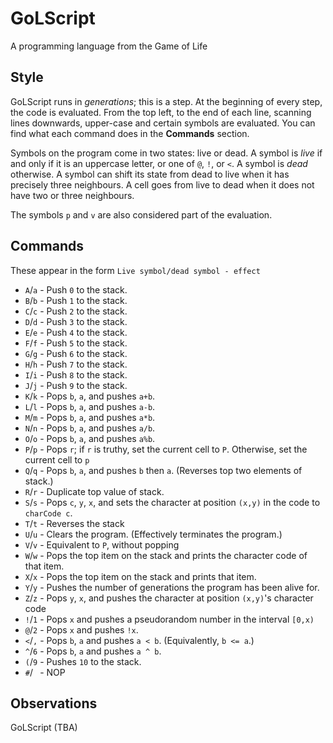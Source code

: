 # GoLScript
A programming language from the Game of Life

## Style
GoLScript runs in _generations_; this is a step. At the beginning of every step, the code is evaluated. From the top left, to the end of each line, scanning lines downwards, upper-case and certain symbols are evaluated. You can find what each command does in the **Commands** section.

Symbols on the program come in two states: live or dead. A symbol is _live_ if and only if it is an uppercase letter, or one of `@`, `!`, or `<`. A symbol is _dead_ otherwise. A symbol can shift its state from dead to live when it has precisely three neighbours. A cell goes from live to dead when it does not have two or three neighbours.

The symbols `p` and `v` are also considered part of the evaluation.

## Commands
These appear in the form `Live symbol/dead symbol - effect`
 * `A`/`a` - Push `0` to the stack.
 * `B`/`b` - Push `1` to the stack.
 * `C`/`c` - Push `2` to the stack.
 * `D`/`d` - Push `3` to the stack.
 * `E`/`e` - Push `4` to the stack.
 * `F`/`f` - Push `5` to the stack.
 * `G`/`g` - Push `6` to the stack.
 * `H`/`h` - Push `7` to the stack.
 * `I`/`i` - Push `8` to the stack.
 * `J`/`j` - Push `9` to the stack.
 * `K`/`k` - Pops `b`, `a`, and pushes `a+b`.
 * `L`/`l` - Pops `b`, `a`, and pushes `a-b`.
 * `M`/`m` - Pops `b`, `a`, and pushes `a*b`.
 * `N`/`n` - Pops `b`, `a`, and pushes `a/b`.
 * `O`/`o` - Pops `b`, `a`, and pushes `a%b`.
 * `P`/`p` - Pops `r`; if `r` is truthy, set the current cell to `P`. Otherwise, set the current cell to `p`
 * `Q`/`q` - Pops `b`, `a`, and pushes `b` then `a`. (Reverses top two elements of stack.)
 * `R`/`r` - Duplicate top value of stack.
 * `S`/`s` - Pops `c`, `y`, `x`, and sets the character at position `(x,y)` in the code to `charCode c`.
 * `T`/`t` - Reverses the stack
 * `U`/`u` - Clears the program. (Effectively terminates the program.)
 * `V`/`v` - Equivalent to `P`, without popping
 * `W`/`w` - Pops the top item on the stack and prints the character code of that item.
 * `X`/`x` - Pops the top item on the stack and prints that item.
 * `Y`/`y` - Pushes the number of generations the program has been alive for.
 * `Z`/`z` - Pops `y`, `x`, and pushes the character at position `(x,y)`'s character code
 * `!`/`1` - Pops `x` and pushes a pseudorandom number in the interval `[0,x)`
 * `@`/`2` - Pops `x` and pushes `!x`.
 * `<`/`,` - Pops `b`, `a` and pushes `a < b`. (Equivalently, `b <= a`.)
 * `^`/`6` - Pops `b`, `a` and pushes `a ^ b`.
 * `(`/`9` - Pushes `10` to the stack.
 * `#`/` ` - NOP

## Observations
GoLScript (TBA)
